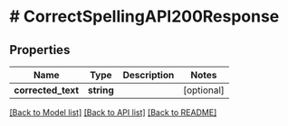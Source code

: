 # # CorrectSpellingAPI200Response

## Properties

Name | Type | Description | Notes
------------ | ------------- | ------------- | -------------
**corrected_text** | **string** |  | [optional]

[[Back to Model list]](../../README.md#models) [[Back to API list]](../../README.md#endpoints) [[Back to README]](../../README.md)
